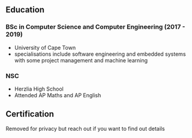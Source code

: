 ## Education

### BSc in Computer Science and Computer Engineering (2017 - 2019)

- University of Cape Town
- specialisations include software engineering and embedded systems with some project management and machine learning

### NSC

- Herzlia High School
- Attended AP Maths and AP English

## Certification

Removed for privacy but reach out if you want to find out details
